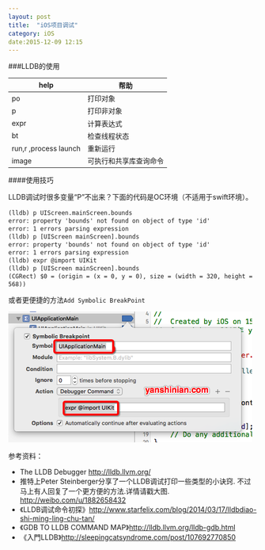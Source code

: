 ```yaml
---
layout: post
title:  "iOS项目调试"
category: iOS
date:2015-12-09 12:15
---
```


###LLDB的使用

help | 帮助
---|---
po 	| 打印对象
p  	| 打印非对象
expr | 计算表达式
bt | 检查线程状态
run,r ,process launch| 重新运行
image| 可执行和共享库查询命令


####使用技巧

LLDB调试时很多变量“P”不出来？下面的代码是OC环境（不适用于swift环境）。

```
(lldb) p UIScreen.mainScreen.bounds
error: property 'bounds' not found on object of type 'id'
error: 1 errors parsing expression
(lldb) p [UIScreen mainScreen].bounds
error: property 'bounds' not found on object of type 'id'
error: 1 errors parsing expression
(lldb) expr @import UIKit
(lldb) p [UIScreen mainScreen].bounds
(CGRect) $0 = (origin = (x = 0, y = 0), size = (width = 320, height = 568))
```
或者更便捷的方法`Add Symbolic BreakPoint`

![](/images/debug/debug01.png)


参考资料：

* The LLDB Debugger <http://lldb.llvm.org/>
* 推特上Peter Steinberger分享了一个LLDB调试打印一些类型的小诀窍. 不过马上有人回复了一个更方便的方法.详情请戳大图. <http://weibo.com/u/1882658432>
* 《LLDB调试命令初探》<http://www.starfelix.com/blog/2014/03/17/lldbdiao-shi-ming-ling-chu-tan/>
* 《GDB TO LLDB COMMAND MAP》<http://lldb.llvm.org/lldb-gdb.html>
* 《入門LLDB》<http://sleepingcatsyndrome.com/post/107692770850>